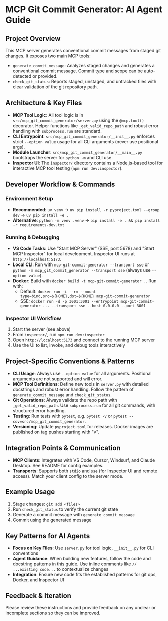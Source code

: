 # MCP Git Commit Generator: AI Agent Guide

## Project Overview

This MCP server generates conventional commit messages from staged git changes. It exposes two main MCP tools:

- `generate_commit_message`: Analyzes staged changes and generates a conventional commit message. Commit type and scope can be auto-detected or provided.
- `check_git_status`: Reports staged, unstaged, and untracked files with clear validation of the git repository path.

## Architecture & Key Files

- **MCP Tool Logic**: All tool logic is in `src/mcp_git_commit_generator/server.py` using the `@mcp.tool()` decorator. Helper functions like `_get_valid_repo_path` and robust error handling with `subprocess.run` are standard.
- **CLI Entrypoint**: `src/mcp_git_commit_generator/__init__.py` enforces strict `--option value` usage for all CLI arguments (never use positional args).
- **Module Launcher**: `src/mcp_git_commit_generator/__main__.py` bootstraps the server for `python -m` and CLI use.
- **Inspector UI**: The `inspector/` directory contains a Node.js-based tool for interactive MCP tool testing (`npm run dev:inspector`).

## Developer Workflow & Commands

### Environment Setup

- **Recommended**: `uv venv` → `uv pip install -r pyproject.toml --group dev` → `uv pip install -e .`
- **Alternative**: `python -m venv .venv` → `pip install -e . && pip install -r requirements-dev.txt`

### Running & Debugging

- **VS Code Tasks**: Use "Start MCP Server" (SSE, port 5678) and "Start MCP Inspector" for local development. Inspector UI runs at `http://localhost:5173`.
- **Local CLI**: Run with `mcp-git-commit-generator --transport sse` or `python -m mcp_git_commit_generator --transport sse` (always use `--option value`).
- **Docker**: Build with `docker build -t mcp-git-commit-generator .`. Run with:
  - Default: `docker run -i --rm --mount type=bind,src=${HOME},dst=${HOME} mcp-git-commit-generator`
  - SSE: `docker run -d -p 3001:3001 --entrypoint mcp-git-commit-generator ... --transport sse --host 0.0.0.0 --port 3001`

### Inspector UI Workflow

1. Start the server (see above)
2. From `inspector/`, run `npm run dev:inspector`
3. Open `http://localhost:5173` and connect to the running MCP server
4. Use the UI to list, invoke, and debug tools interactively

## Project-Specific Conventions & Patterns

- **CLI Usage**: Always use `--option value` for all arguments. Positional arguments are not supported and will error.
- **MCP Tool Definitions**: Define new tools in `server.py` with detailed docstrings and robust error handling. Follow the pattern of `generate_commit_message` and `check_git_status`.
- **Git Operations**: Always validate the repo path with `_get_valid_repo_path`. Use `subprocess.run` for all git commands, with structured error handling.
- **Testing**: Run tests with `pytest`, e.g. `pytest -v` or `pytest --cov=src/mcp_git_commit_generator`.
- **Versioning**: Update `pyproject.toml` for releases. Docker images are published on tag pushes starting with "v".

## Integration Points & Communication

- **MCP Clients**: Integrates with VS Code, Cursor, Windsurf, and Claude Desktop. See README for config examples.
- **Transports**: Supports both `stdio` and `sse` (for Inspector UI and remote access). Match your client config to the server mode.

## Example Usage

1. Stage changes: `git add <files>`
2. Run `check_git_status` to verify the current git state
3. Generate a commit message with `generate_commit_message`
4. Commit using the generated message

## Key Patterns for AI Agents

- **Focus on Key Files**: Use `server.py` for tool logic, `__init__.py` for CLI conventions
- **Agent Guidance**: When building new features, follow the code and docstring patterns in this guide. Use inline comments like `// ...existing code...` to contextualize changes
- **Integration**: Ensure new code fits the established patterns for git ops, Docker, and Inspector UI

## Feedback & Iteration

Please review these instructions and provide feedback on any unclear or incomplete sections so they can be improved.
